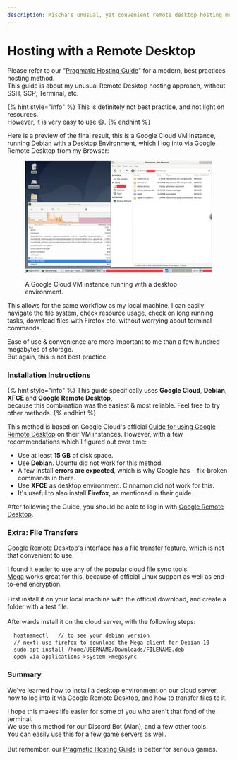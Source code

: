 ```yaml
---
description: Mischa's unusual, yet convenient remote desktop hosting method.
---
```


# Hosting with a Remote Desktop

Please refer to our "[Pragmatic Hosting Guide](pragmatic-hosting-guide.md)" for a modern, best practices hosting method.\
This guide is about my unusual Remote Desktop hosting approach, without SSH, SCP, Terminal, etc.

{% hint style="info" %}
This is definitely not best practice, and not light on resources.\
However, it is very easy to use :smile:.
{% endhint %}

Here is a preview of the final result, this is a Google Cloud VM instance, running Debian with a Desktop Environment, which I log into via Google Remote Desktop from my Browser:

<figure><img src="../.gitbook/assets/image (1).png" alt=""><figcaption><p>A Google Cloud VM instance running with a desktop environment.</p></figcaption></figure>

This allows for the same workflow as my local machine. I can easily navigate the file system, check resource usage, check on long running tasks, download files with Firefox etc. without worrying about terminal commands.

Ease of use & convenience are more important to me than a few hundred megabytes of storage.\
But again, this is not best practice.

### Installation Instructions

{% hint style="info" %}
This guide specifically uses **Google Cloud**, **Debian**, **XFCE** and **Google Remote Desktop**,\
because this combination was the easiest & most reliable. Feel free to try other methods.
{% endhint %}

This method is based on Google Cloud's official [Guide for using Google Remote Desktop](https://cloud.google.com/solutions/chrome-desktop-remote-on-compute-engine) on their VM instances. However, with a few recommendations which I figured out over time:

* Use at least **15 GB** of disk space.
* Use **Debian**. Ubuntu did not work for this method.
* A few install **errors are expected**, which is why Google has --fix-broken commands in there.
* Use **XFCE** as desktop environment. Cinnamon did not work for this.
* It's useful to also install **Firefox**, as mentioned in their guide.

After following the Guide, you should be able to log in with [Google Remote Desktop](https://remotedesktop.google.com/access/).

### Extra: File Transfers

Google Remote Desktop's interface has a file transfer feature, which is not that convenient to use.

I found it easier to use any of the popular cloud file sync tools.\
[Mega](https://mega.nz/) works great for this, because of official Linux support as well as end-to-end encryption.\
\
First install it on your local machine with the official download, and create a folder with a test file.\
\
Afterwards install it on the cloud server, with the following steps:

```
  hostnamectl   // to see your debian version
  // next: use firefox to download the Mega client for Debian 10
  sudo apt install /home/USERNAME/Downloads/FILENAME.deb
  open via applications->system->megasync
```

### Summary

We've learned how to install a desktop environment on our cloud server, how to log into it via Google Remote Desktop, and how to transfer files to it.

I hope this makes life easier for some of you who aren't that fond of the terminal.\
We use this method for our Discord Bot (Alan), and a few other tools.\
You can easily use this for a few game servers as well.\
\
But remember, our [Pragmatic Hosting Guide](pragmatic-hosting-guide.md) is better for serious games.
